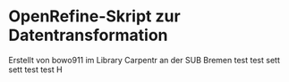 # OpenRefine-Skript zur Datentransformation

Erstellt von bowo911 im Library Carpentr  an der SUB Bremen
test test sett sett test test H
